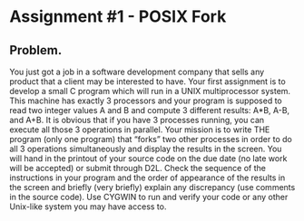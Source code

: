 # Assignment #1 - POSIX Fork
## Problem.
You just got a job in a software development company that sells any product that a client
may be interested to have. Your first assignment is to develop a small C program which
will run in a UNIX multiprocessor system. This machine has exactly 3 processors and your
program is supposed to read two integer values A and B and compute 3 different results:
A*B, A-B, and A+B. It is obvious that if you have 3 processes running, you can execute
all those 3 operations in parallel. Your mission is to write THE program (only one program)
that “forks” two other processes in order to do all 3 operations simultaneously and display
the results in the screen. You will hand in the printout of your source code on the due date
(no late work will be accepted) or submit through D2L. Check the sequence of the
instructions in your program and the order of appearance of the results in the screen and
briefly (very briefly) explain any discrepancy (use comments in the source code). Use
CYGWIN to run and verify your code or any other Unix-like system you may have access
to.

